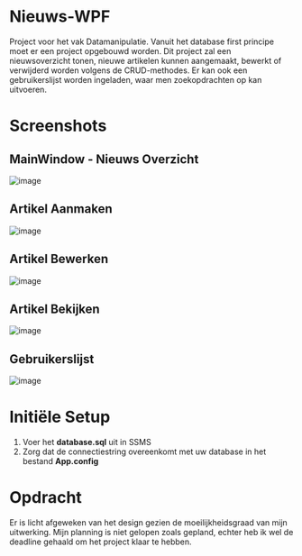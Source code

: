# Nieuws-WPF
Project voor het vak Datamanipulatie. Vanuit het database first principe moet er een project opgebouwd worden. 
Dit project zal een nieuwsoverzicht tonen, nieuwe artikelen kunnen aangemaakt, bewerkt of verwijderd worden volgens de CRUD-methodes.
Er kan ook een gebruikerslijst worden ingeladen, waar men zoekopdrachten op kan uitvoeren.

# Screenshots
## MainWindow - Nieuws Overzicht
![image](https://user-images.githubusercontent.com/81013842/148461869-04b0fb61-ce9e-4f96-ad38-9c74f6b3e897.png)

## Artikel Aanmaken
![image](https://user-images.githubusercontent.com/81013842/148461960-a72bf471-1291-4acb-b1f8-1fb19e047a97.png)

## Artikel Bewerken
![image](https://user-images.githubusercontent.com/81013842/148462006-ec98608d-d889-40ef-a859-cdfe085a59df.png)

## Artikel Bekijken
![image](https://user-images.githubusercontent.com/81013842/148462073-63b847c1-5aeb-4e34-8430-883a0e778427.png)

## Gebruikerslijst
![image](https://user-images.githubusercontent.com/81013842/148462176-77db10d2-9c89-48dd-800c-c7745e3770eb.png)

# Initiële Setup
1. Voer het **database.sql** uit in SSMS
2. Zorg dat de connectiestring overeenkomt met uw database in het bestand **App.config**

# Opdracht
Er is licht afgeweken van het design gezien de moeilijkheidsgraad van mijn uitwerking.
Mijn planning is niet gelopen zoals gepland, echter heb ik wel de deadline gehaald om het project klaar te hebben.
